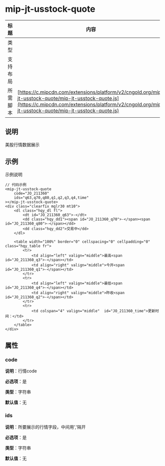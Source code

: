 # mip-jt-usstock-quote

标题|内容
----|----
类型|
支持布局|
所需脚本| [https://c.mipcdn.com/extensions/platform/v2/cngold.org/mip-jt-usstock-quote/mip-jt-usstock-quote.js](https://c.mipcdn.com/extensions/platform/v2/cngold.org/mip-jt-usstock-quote/mip-jt-usstock-quote.js)

## 说明

美股行情数据展示

## 示例

示例说明

```
// 代码示例
<mip-jt-usstock-quote
	code="JO_211360"
	ids="q63,q70,q80,q1,q2,q3,q4,time"
></mip-jt-usstock-quote>
<div class="clearfix mglr30 mt10">
	<dl class="hqy_dl fl">
		<dt id="JO_211360_q63">-</dt>
		<dd class="hqy_dd1"><span id="JO_211360_q70">-</span><span id="JO_211360_q80">-</span></dd>
		<dd class="hqy_dd2">交易中</dd>
	</dl>

	<table width="100%" border="0" cellspacing="0" cellpadding="0" class="hqy_table fr">
		<tr>
			<td align="left" valign="middle">最高<span id="JO_211360_q3">-</span></td>
			<td align="right" valign="middle">今开<span id="JO_211360_q1">-</span></td>
		</tr>
		<tr>
			<td align="left" valign="middle">最低<span id="JO_211360_q4">-</span></td>
			<td align="right" valign="middle">昨收<span id="JO_211360_q2">-</span></td>
		</tr>
		<tr>
			<td colspan="4" valign="middle"  id="JO_211360_time">更新时间：</td>
		</tr>
	</table>
</div>
```

## 属性

### code

**说明**：行情code

**必选项**：是

**类型**：字符串

**默认值**：无

### ids

**说明**：所要展示的行情字段，中间用','隔开

**必选项**：是

**类型**：字符串

**默认值**：无
